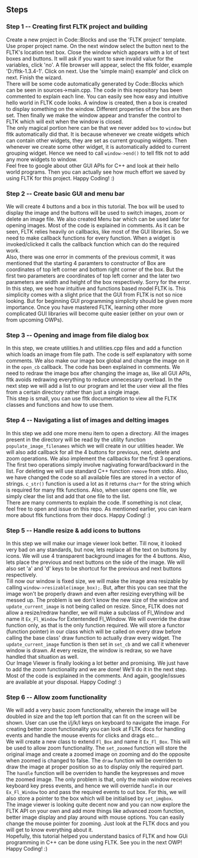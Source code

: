 ## Steps
### Step 1 -- Creating first FLTK project and building
Create a new project in Code::Blocks and use the 'FLTK project' template. Use proper project name. On the next window select the button next to the FLTK's location text box. Close the window which appears with a lot of text boxes and buttons. It will ask if you want to save invalid value for the variables, click 'no'. A file browser will appear, select the fltk folder, example 'D:/fltk-1.3.4-1'. Click on next. Use the 'simple main() example' and click on next. Finish the wizard.  
There will be some code automatically generated by Code::Blocks which can be seen in sources->main.cpp. The code in this repository has been commented to explain each line. You can easily see how easy and intuitive hello world in FLTK code looks. A window is created, then a box is created to display something on the window. Different properties of the box are then set. Then finally we make the window appear and transfer the control to FLTK which will exit when the window is closed.  
The only magical portion here can be that we never added `box` to `window` but fltk automatically did that. It is because whenever we create widgets which can contain other widgets, they are set as current grouping widgets. Then whenever we create some other widget, it is automatically added to current grouping widget. Hence we need to call `window->end()` to tell fltk not to add any more widgets to window.  
Feel free to google about other GUI APIs for C++ and look at their hello world programs. Then you can actually see how much effort we saved by using FLTK for this project. Happy Coding! :)  

### Step 2 -- Create basic GUI and menu bar
We will create 4 buttons and a box in this tutorial. The box will be used to display the image and the buttons will be used to switch images, zoom or delete an image file. We also created Menu bar which can be used later for opening images. Most of the code is explained in comments. As it can be seen, FLTK relies heavily on callbacks, like most of the GUI libraries. So we need to make callback functions for every function. When a widget is invoked/clicked it calls the callback function which can do the required work.  
Also, there was one error in comments of the previous commit, it was mentioned that the starting 4 paramters to constructor of Box are coordinates of top left corner and bottom right corner of the box. But the first two parameters are coordinates of top left corner and the later two parameters are width and height of the box respectively. Sorry for the error.  
In this step, we see how intuitive and functions based model FLTK is. This simplicity comes with a slight price that the GUI from FLTK is not so nice looking. But for beginning GUI programming simplicity should be given more importance. Once you have mastered FLTK, learning other more complicated GUI libraries will become quite easier (either on your own or from upcoming OWPs).  

### Step 3 -- Opening and image from file dialog box
In this step, we create utilities.h and utilities.cpp files and add a function which loads an image from file path. The code is self explanatory with some comments. We also make our image box global and change the image on it in the `open_cb` callback. The code has been explained in comments. We need to redraw the image box after changing the image as, like all GUI APIs, fltk avoids redrawing everything to reduce unnecessary overload. In the next step we will add a list to our program and let the user view all the files from a certain directory rather than just a single image.  
This step is small, you can use fltk documentation to view all the FLTK classes and functions and how to use them.  

### Step 4 -- Navigating a list of images and delting images
In this step we add one more menu item to open a directory. All the images present in the directory will be read by the utility function `populate_image_filenames` which we will create in our utilities header. We will also add callback for all the 4 buttons for previous, next, delete and zoom operations. We also implement the callbacks for the first 3 operations. The first two operations simply involve nagivating forward/backward in the list. For deleting we will use standard C++ function `remove` from stdio. Also, we have changed the code so all available files are stored in a vector of strings. `c_str()` function is used a lot as it returns `char*` for the string which is required for many fltk functions. Also, when user opens one file, we simply clear the list and add that one file to the list.  
There are many comments to explain the code. If something is not clear, feel free to open and issue on this repo. As mentioned earlier, you can learn more about fltk functions from their docs. Happy Coding! :)  

### Step 5 -- Handle resize & add icons to buttons
In this step we will make our image viewer look better. Till now, it looked very bad on any standards, but now, lets replace all the text on buttons by icons. We will use 4 transparent background images for the 4 buttons. Also, lets place the previous and next buttons on the side of the image. We will also set 'a' and 'd' keys to be shortcut for the previous and next buttons respectively.  
Till now our window is fixed size, we will make the image area resizable by calling `window->resizable(image_box);`. But, after this you can see that the image won't be properly drawn and even after resizing everything will be messed up. The problem is we don't know the new size of the window and `update_current_image` is not being called on resize. Since, FLTK does not allow a resize/redraw handler, we will make a subclass of Fl_Window and name it `Ex_Fl_Window` for Extentended Fl_Window. We will override the draw function only, as that is the only function required. We will store a functor (function pointer) in our class which will be called on every draw before calling the base class' draw function to actually draw every widget. The `update_current_image` function is then set in `set_cb` and we call it whenever window is drawn. At every resize, the window is redraw, so we have handled that situation as well.  
Our Image Viewer is finally looking a lot better and promising. We just have to add the zoom functionality and we are done! We'll do it in the next step. Most of the code is explained in the comments. And again, google/issues are available at your disposal. Happy Coding! :)  

### Step 6 -- Allow zoom functionality
We will add a very basic zoom functionality, wherein the image will be doubled in size and the top left portion that can fit on the screen will be shown. User can use the i/j/k/l keys on keyboard to navigate the image. For creating better zoom functionality you can look at FLTK docs for handling events and handle the mouse events for clicks and drags etc...  
We will create a new class to extend `Fl_Box` and name it `Ex_Fl_Box`. This will be used to allow zoom functionality. The `set_zoomed` function will store the original image and create a zoomed image on zooming and do the opposite when zoomed is changed to false. The `draw` function will be overriden to draw the image at proper position so as to display only the required part. The `handle` function will be overriden to handle the keypresses and move the zoomed image. The only problem is that, only the main window receives keyboard key press events, and hence we will override `handle` in our `Ex_Fl_Window` too and pass the required events to out box. For this, we will also store a pointer to the box which will be initialised by `set_imgbox`.  
The image viewer is looking quite decent now and you can now explore the FLTK API on your own and add more things like advanced zoom function, better image display and play around with mouse options. You can easily change the mouse pointer for zooming. Just look at the FLTK docs and you will get to know everything about it.  
Hopefully, this tutorial helped you understand basics of FLTK and how GUi programming in C++ can be done using FLTK. See you in the next OWP! Happy Coding! :)  
